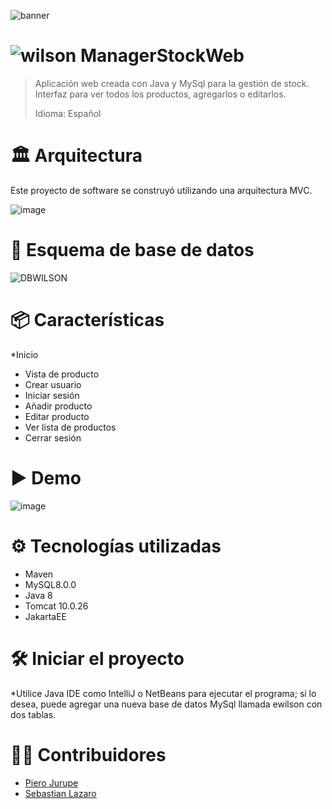 ![banner](https://github.com/user-attachments/assets/05fcd295-9ea5-45aa-8bf3-21e73442d396) 
#  ![wilson](https://github.com/user-attachments/assets/fd2a6809-9b00-4419-be35-c8d55527ef8f) ManagerStockWeb
> Aplicación web creada con Java y MySql para la gestión de stock.
> Interfaz para ver todos los productos, agregarlos o editarlos.
> 
> Idioma: Español

# 🏛 Arquitectura
Este proyecto de software se construyó utilizando una arquitectura MVC.

![image](https://github.com/user-attachments/assets/4f0e798d-1182-448b-8f79-01e85df774bb)

# 📄 Esquema de base de datos
![DBWILSON](https://github.com/user-attachments/assets/e1ee1ee5-a9ab-4a20-ae89-3b1ca52dbf52)

# 📦 Características
*Inicio
* Vista de producto
* Crear usuario
* Iniciar sesión
* Añadir producto
* Editar producto
* Ver lista de productos
* Cerrar sesión

# ▶ Demo
![image](https://github.com/user-attachments/assets/340d8bd6-9f2f-41c9-9393-9fa8effe67f8)
# ⚙ Tecnologías utilizadas
* Maven
* MySQL8.0.0
* Java 8
* Tomcat 10.0.26
* JakartaEE

# 🛠 Iniciar el proyecto
*Utilice Java IDE como IntelliJ o NetBeans para ejecutar el programa; si lo desea, puede agregar una nueva base de datos MySql llamada ewilson con dos tablas.

# 👷‍♀️ Contribuidores
* [Piero Jurupe](https://github.com/PieroJurupe)
* [Sebastian Lazaro](https://github.com/punchitooo)
    
